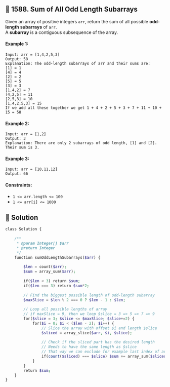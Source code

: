 ## 📝 1588. Sum of All Odd Length Subarrays  
Given an array of positive integers `arr`, return the sum of all possible **odd-length subarrays** of `arr`.  
A **subarray** is a contiguous subsequence of the array.  
     
  
#### Example 1:  

```
Input: arr = [1,4,2,5,3]
Output: 58
Explanation: The odd-length subarrays of arr and their sums are:
[1] = 1
[4] = 4
[2] = 2
[5] = 5
[3] = 3
[1,4,2] = 7
[4,2,5] = 11
[2,5,3] = 10
[1,4,2,5,3] = 15
If we add all these together we get 1 + 4 + 2 + 5 + 3 + 7 + 11 + 10 + 15 = 58
```
#### Example 2:  

```
Input: arr = [1,2]
Output: 3
Explanation: There are only 2 subarrays of odd length, [1] and [2]. Their sum is 3.
```
#### Example 3:  

```
Input: arr = [10,11,12]
Output: 66

```
  
#### Constraints:  
+ `1 <= arr.length <= 100`  
+ `1 <= arr[i] <= 1000`  
  
## 📝 Solution 
```php  
class Solution {  
  
    /**  
     * @param Integer[] $arr  
     * @return Integer  
     */  
    function sumOddLengthSubarrays($arr) {  
  
        $len = count($arr);  
        $sum = array_sum($arr);  
  
        if($len < 3) return $sum;  
        if($len === 3) return $sum*2;  
  
        // Find the biggest possible length of odd-length subarray  
        $maxSlice = $len % 2 === 0 ? $len - 1 : $len;  
  
        // Loop all possible lengths of array   
        // if maxSlice = 9, then we loop $slice = 3 => 5 => 7 => 9  
        for($slice = 3; $slice <= $maxSlice; $slice+=2) {  
            for($i = 0; $i < ($len - 2); $i++) {  
                // Slice the array with offset $i and length $slice  
                $sliced = array_slice($arr, $i, $slice);  
  
                // Check if the sliced part has the desired length  
                // Needs to have the same length as $slice  
                // That way we can exclude for example last index of array  
                if(count($sliced) === $slice) $sum += array_sum($sliced);  
            }  
        }  
        return $sum;  
    }  
}  
  
```  
